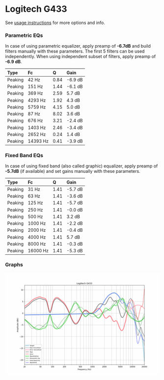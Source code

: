 # Logitech G433
See [usage instructions](https://github.com/jaakkopasanen/AutoEq#usage) for more options and info.

### Parametric EQs
In case of using parametric equalizer, apply preamp of **-6.7dB** and build filters manually
with these parameters. The first 5 filters can be used independently.
When using independent subset of filters, apply preamp of **-6.9 dB**.

| Type    | Fc       |    Q | Gain    |
|:--------|:---------|:-----|:--------|
| Peaking | 42 Hz    | 0.84 | -6.9 dB |
| Peaking | 151 Hz   | 1.44 | -6.1 dB |
| Peaking | 369 Hz   | 2.59 | 5.7 dB  |
| Peaking | 4293 Hz  | 1.92 | 4.3 dB  |
| Peaking | 5759 Hz  | 4.15 | 5.0 dB  |
| Peaking | 87 Hz    | 8.02 | 3.6 dB  |
| Peaking | 676 Hz   | 3.21 | -2.4 dB |
| Peaking | 1403 Hz  | 2.46 | -3.4 dB |
| Peaking | 2652 Hz  | 0.24 | 1.4 dB  |
| Peaking | 14393 Hz | 0.41 | -3.9 dB |

### Fixed Band EQs
In case of using fixed band (also called graphic) equalizer, apply preamp of **-5.7dB**
(if available) and set gains manually with these parameters.

| Type    | Fc       |    Q | Gain    |
|:--------|:---------|:-----|:--------|
| Peaking | 31 Hz    | 1.41 | -5.7 dB |
| Peaking | 63 Hz    | 1.41 | -3.6 dB |
| Peaking | 125 Hz   | 1.41 | -5.7 dB |
| Peaking | 250 Hz   | 1.41 | -0.0 dB |
| Peaking | 500 Hz   | 1.41 | 3.2 dB  |
| Peaking | 1000 Hz  | 1.41 | -2.2 dB |
| Peaking | 2000 Hz  | 1.41 | -0.4 dB |
| Peaking | 4000 Hz  | 1.41 | 5.7 dB  |
| Peaking | 8000 Hz  | 1.41 | -0.3 dB |
| Peaking | 16000 Hz | 1.41 | -5.3 dB |

### Graphs
![](./Logitech%20G433.png)